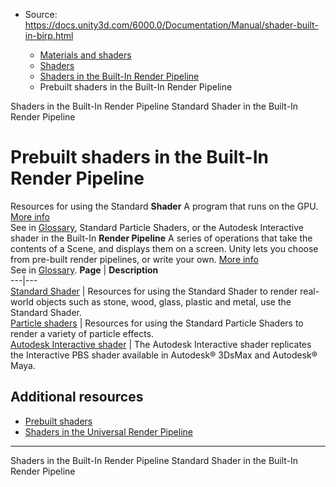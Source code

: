 * Source: https://docs.unity3d.com/6000.0/Documentation/Manual/shader-built-in-birp.html

  * [Materials and shaders](https://docs.unity3d.com/6000.0/Documentation/Manual/materials-and-shaders.html)
  * [Shaders](https://docs.unity3d.com/6000.0/Documentation/Manual/Shaders.html)
  * [Shaders in the Built-In Render Pipeline](https://docs.unity3d.com/6000.0/Documentation/Manual/shader-built-in-birp-landing.html)
  * Prebuilt shaders in the Built-In Render Pipeline


[](https://docs.unity3d.com/6000.0/Documentation/Manual/shader-built-in-birp-landing.html)
Shaders in the Built-In Render Pipeline
[](https://docs.unity3d.com/6000.0/Documentation/Manual/shader-StandardShader-landing.html)
Standard Shader in the Built-In Render Pipeline
# Prebuilt shaders in the Built-In Render Pipeline
Resources for using the Standard **Shader** A program that runs on the GPU. [More info](https://docs.unity3d.com/6000.0/Documentation/Manual/Shaders.html)  
See in [Glossary](https://docs.unity3d.com/6000.0/Documentation/Manual/Glossary.html#Shader), Standard Particle Shaders, or the Autodesk Interactive shader in the Built-In **Render Pipeline** A series of operations that take the contents of a Scene, and displays them on a screen. Unity lets you choose from pre-built render pipelines, or write your own. [More info](https://docs.unity3d.com/6000.0/Documentation/Manual/render-pipelines.html)  
See in [Glossary](https://docs.unity3d.com/6000.0/Documentation/Manual/Glossary.html#Renderpipeline).
**Page** | **Description**  
---|---  
[Standard Shader](https://docs.unity3d.com/6000.0/Documentation/Manual/shader-StandardShader-landing.html) | Resources for using the Standard Shader to render real-world objects such as stone, wood, glass, plastic and metal, use the Standard Shader.  
[Particle shaders](https://docs.unity3d.com/6000.0/Documentation/Manual/shader-StandardParticleShadersLanding.html) | Resources for using the Standard Particle Shaders to render a variety of particle effects.  
[Autodesk Interactive shader](https://docs.unity3d.com/6000.0/Documentation/Manual/Shader-Autodesk-Interactive.html) | The Autodesk Interactive shader replicates the Interactive PBS shader available in Autodesk® 3DsMax and Autodesk® Maya.  
## Additional resources
  * [Prebuilt shaders](https://docs.unity3d.com/6000.0/Documentation/Manual/shader-built-in-landing.html)
  * [Shaders in the Universal Render Pipeline](https://docs.unity3d.com/6000.0/Documentation/Manual/urp/shaders-in-universalrp.html)


* * *
[](https://docs.unity3d.com/6000.0/Documentation/Manual/shader-built-in-birp-landing.html)
Shaders in the Built-In Render Pipeline
[](https://docs.unity3d.com/6000.0/Documentation/Manual/shader-StandardShader-landing.html)
Standard Shader in the Built-In Render Pipeline

